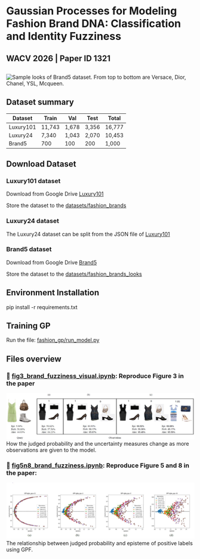 # Gaussian Processes for Modeling Fashion Brand DNA: Classification and Identity Fuzziness
## WACV 2026 | Paper ID 1321

##

![Sample looks of Brand5 dataset. From top to bottom are
Versace, Dior, Chanel, YSL, Mcqueen.](figures/brand_looks_sample.JPG)


## Dataset summary
| Dataset   |  Train |  Val  |  Test |  Total |
|-----------|--------|-------|-------|--------|
| Luxury101 | 11,743 | 1,678 | 3,356 | 16,777 |
| Luxury24  | 7,340  | 1,043 | 2,070 | 10,453 |
| Brand5    | 700    | 100   | 200   | 1,000  |


## Download Dataset
### Luxury101 dataset
Download from Google Drive [Luxury101](https://drive.google.com/file/d/16MERWudbMn0iGfZivEAiP-gehh1yV-DS/view?usp=sharing)

Store the dataset to the [datasets/fashion_brands](datasets/fashion_brands)

### Luxury24 dataset
The Luxury24 dataset can be split from the JSON file of  [Luxury101](https://drive.google.com/file/d/16MERWudbMn0iGfZivEAiP-gehh1yV-DS/view?usp=sharing)

### Brand5 dataset
Download from Google Drive [Brand5](https://drive.google.com/file/d/17-gXTL9S9ugUQwHduZeerYeyRpH0qHDe/view?usp=sharing)

Store the dataset to the [datasets/fashion_brands_looks](datasets/fashion_brands_looks)


## Environment Installation
pip install -r requirements.txt


## Training GP
Run the file:  [fashion_gp/run_model.py](fashion_gp/run_model.py)

## Files overview


### 📄 [fig3_brand_fuzziness_visual.ipynb](fig3_brand_fuzziness_visual.ipynb): Reproduce Figure 3 in the paper
![How the judged probability and the uncertainty measures change as more observations are given to the model.](figures/brand_fuzziness_example.JPG)
How the judged probability and the uncertainty measures change as more observations are given to the model.

### 📄 [fig5n8_brand_fuzziness.ipynb](fig5n8_brand_fuzziness.ipynb): Reproduce Figure 5 and 8 in the paper:
![The relationship between judged probability and episteme of positive labels using GPF.](figures/fig8.JPG)
The relationship between judged probability and episteme of positive labels using GPF.



